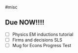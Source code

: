 #misc
## Due NOW!!!!
- [ ] Physics EM inductions tutorial
- [ ] Firms and decisions SLS
- [ ] Mug for Econs Progress Test
